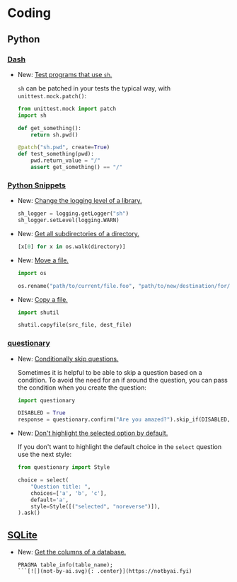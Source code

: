 # Coding

## Python

### [Dash](python_sh.md)

* New: [Test programs that use `sh`.](python_sh.md#testing)

    `sh` can be patched in your tests the typical way, with `unittest.mock.patch()`:
    
    ```python
    from unittest.mock import patch
    import sh
    
    def get_something():
        return sh.pwd()
    
    @patch("sh.pwd", create=True)
    def test_something(pwd):
        pwd.return_value = "/"
        assert get_something() == "/"
    ```

### [Python Snippets](python_snippets.md)

* New: [Change the logging level of a library.](python_snippets.md#change-the-logging-level-of-a-library)

    ```python
    sh_logger = logging.getLogger("sh")
    sh_logger.setLevel(logging.WARN)
    ```

* New: [Get all subdirectories of a directory.](python_snippets.md#get-all-subdirectories-of-a-directory)

    ```python
    [x[0] for x in os.walk(directory)]
    ```

* New: [Move a file.](python_snippets.md#move-a-file)

    ```python
    import os
    
    os.rename("path/to/current/file.foo", "path/to/new/destination/for/file.foo")
    ```

* New: [Copy a file.](python_snippets.md#copy-a-file)

    ```python
    import shutil
    
    shutil.copyfile(src_file, dest_file)
    ```

### [questionary](questionary.md)

* New: [Conditionally skip questions.](questionary.md#conditionally-skip-questions)

    Sometimes it is helpful to be able to skip a question based on a condition. To
    avoid the need for an if around the question, you can pass the condition when
    you create the question:
    
    ```python
    import questionary
    
    DISABLED = True
    response = questionary.confirm("Are you amazed?").skip_if(DISABLED, default=True).ask()
    ```

* New: [Don't highlight the selected option by default.](questionary.md#don't-highlight-the-selected-option-by-default)

    If you don't want to highlight the default choice in the `select` question use
    the next style:
    
    ```python
    from questionary import Style
    
    choice = select(
        "Question title: ",
        choices=['a', 'b', 'c'],
        default='a',
        style=Style([("selected", "noreverse")]),
    ).ask()
    ```

## [SQLite](sqlite.md)

* New: [Get the columns of a database.](sqlite.md#get-the-columns-of-a-database)

    ```sqlite
    PRAGMA table_info(table_name);
    ```[![](not-by-ai.svg){: .center}](https://notbyai.fyi)
